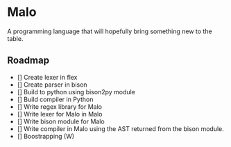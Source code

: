 # Malo
A programming language that will hopefully bring something new to the table.

## Roadmap

- [] Create lexer in flex
- [] Create parser in bison
- [] Build to python using bison2py module
- [] Build compiler in Python
- [] Write regex library for Malo
- [] Write lexer for Malo in Malo
- [] Write bison module for Malo
- [] Write compiler in Malo using the AST returned from the bison module.
- [] Boostrapping (W)
